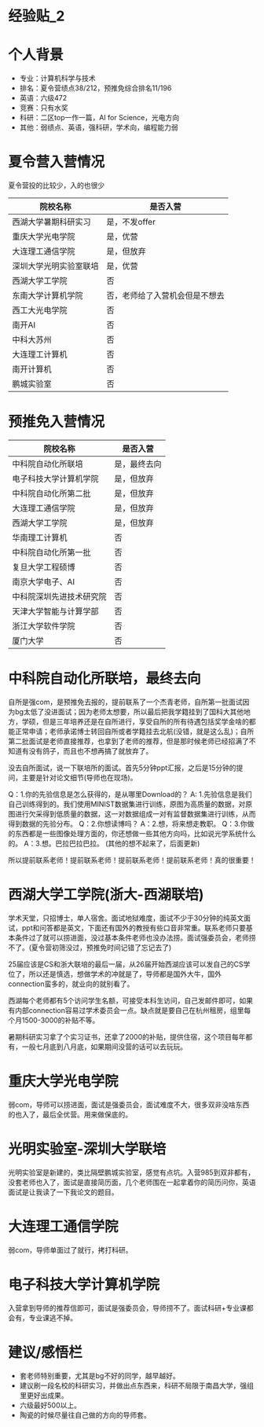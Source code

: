 # 经验贴_2

# 个人背景

- 专业：计算机科学与技术
- 排名：夏令营绩点38/212，预推免综合排名11/196
- 英语：六级472
- 竞赛：只有水奖
- 科研：二区top一作一篇，AI for Science，光电方向
- 其他：弱绩点、英语，强科研，学术向，编程能力弱
 
# 夏令营入营情况
夏令营投的比较少，入的也很少

| 院校名称          | 是否入营   |
| ------------- | ------ |
| 西湖大学暑期科研实习     | 是，不发offer  |
| 重庆大学光电学院 | 是，优营  |
| 大连理工通信学院       | 是，但放弃 |
| 深圳大学光明实验室联培       | 是，优营      |
| 西湖大学工学院       | 否      |
| 东南大学计算机学院        | 否，老师给了入营机会但是不想去      |
| 西工大光电学院     | 否      |
| 南开AI          | 否      |
| 中科大苏州   | 否      |
| 大连理工计算机        | 否      |
| 南开计算机       | 否      |
| 鹏城实验室    | 否      |


# 预推免入营情况
| 院校名称          | 是否入营   |
| ------------- | ------ |
| 中科院自动化所联培     | 是，最终去向  |
| 电子科技大学计算机学院 | 是，但放弃  |
|中科院自动化所第二批       | 是，但放弃      |
| 大连理工通信学院        | 是，但放弃      |
| 西湖大学工学院    | 是，但放弃      |
| 华南理工计算机       | 否 |
|中科院自动化所第一批       | 否      |
| 复旦大学工程硕博     | 否      |
| 南京大学电子、AI          | 否      |
| 中科院深圳先进技术研究院   | 否      |
| 天津大学智能与计算学部        | 否      |
| 浙江大学软件学院       | 否      |
| 厦门大学       | 否      |

# 中科院自动化所联培，最终去向

自所是强com，是预推免去报的，提前联系了一个杰青老师，自所第一批面试因为bg太低了没进面试；因为老师太想要，所以最后把我学籍挂到了国科大其他地方，学硕，但是三年培养还是在自所进行，享受自所的所有待遇包括奖学金啥的都能正常申请；老师承诺博士转回自所或者学籍挂去北航(没错，就是这么乱)；自所第二批面试是老师直接推荐，也拿到了老师的推荐，但是那时候老师已经招满了不知道有没有鸽子，而且也不想再搞了就放弃了。

没去自所面试，说一下联培所的面试。首先5分钟ppt汇报，之后是15分钟的提问，主要是针对论文细节(导师也在现场)。

Q：1.你的先验信息是怎么获得的，是从哪里Download的？
A: 1.先验信息是我们自己训练得到的。我们使用MINIST数据集进行训练，原图为高质量的数据，对原图进行欠采得到低质量的数据，这一对数据组成一对有监督数据集进行训练，从而得到数据的先验分布。
Q：2.你想读博吗？
A：2.想，将来想走教职。
Q：3.你做的东西都是一些图像处理方面的，你还想做一些其他方向吗，比如说光学系统什么的。
A：3.想。巴拉巴拉巴拉。
(其他的想不起来了，后面更新)

所以提前联系老师！提前联系老师！提前联系老师！提前联系老师！真的很重要！

# 西湖大学工学院(浙大-西湖联培)
学术天堂，只招博士，单人宿舍。面试地狱难度，面试不少于30分钟的纯英文面试，ppt和问答都是英文，下面还有国外的教授有些口音非常重。联系老师只要基本条件过了就可以捞进面，没过基本条件老师也没办法捞。面试强委员会，老师捞不了。(夏令营初筛没过，预推免时间记错了忘记去了)

25届应该是CS和浙大联培的最后一届，从26届开始西湖应该可以发自己的CS学位了，所以还是慎选，想做学术的冲就是了，导师都是国外大牛，国外connection蛮多的，就业向的就别看了。

西湖每个老师都有5个访问学生名额，可接受本科生访问，自己发邮件即可，如果有内部connection容易过学术委员会一点。缺点就是要自己在杭州租房，组里每个月1500-3000的补贴不等。

暑期科研实习拿了个实习证书，还拿了2000的补贴，提供住宿，这个项目每年都有，一般七月底到八月底，如果期间没营的话可以去玩玩。

# 重庆大学光电学院
弱com，导师可以捞进面，面试是强委员会，面试难度不大，很多双非没啥东西的也入了，最后全优营。用来做保底的。

# 光明实验室-深圳大学联培
光明实验室是新建的，类比隔壁鹏城实验室，感觉有点坑。入营985到双非都有，没套老师也入了，面试是直接简历面，几个老师围在一起拿着你的简历问你，英语面试是让我读了一下我论文的题目。

# 大连理工通信学院
弱com，导师单面过了就行，拷打科研。

# 电子科技大学计算机学院
入营拿到导师的推荐信即可，面试是强委员会，导师捞不了。面试科研+专业课都会有，专业课逃不掉。

# 建议/感悟栏

- 套老师特别重要，尤其是bg不好的同学，越早越好。
- 建议刷一段名校的科研实习，并做出点东西来，科研不局限于南昌大学，强组里更好出成果。
- 六级最好500以上。
- 陶瓷的时候尽量往自己做的方向的导师套。

